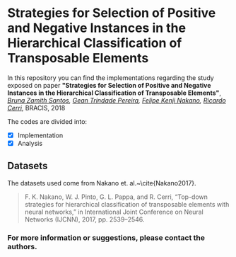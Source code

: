 # Strategies for Selection of Positive and Negative Instances in the Hierarchical Classification of Transposable Elements

In this repository you can find the implementations regarding the study exposed on paper **"Strategies for Selection of Positive and Negative Instances in the Hierarchical Classification of Transposable Elements"**, *[Bruna Zamith Santos](http://github.com/bzamith), [Gean Trindade Pereira](https://github.com/geantrindade), [Felipe Kenji Nakano](mailto:fkenjinakano@gmail.com), [Ricardo Cerri](mailto:cerrirc@gmail.com)*, BRACIS, 2018

The codes are divided into:
- [x] Implementation
- [x] Analysis

## Datasets
The datasets used come from Nakano et. al.~\cite{Nakano2017}.
> F.  K.  Nakano,  W.  J.  Pinto,  G.  L.  Pappa,  and  R.  Cerri,  “Top-down strategies  for  hierarchical  classification  of transposable  elements  with neural networks,” in International Joint Conference on Neural Networks (IJCNN), 2017, pp. 2539–2546.

### For more information or suggestions, please contact the authors.
